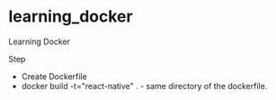 # learning_docker
Learning Docker

Step

* Create Dockerfile
* docker build -t="react-native" . - same directory of the dockerfile.
